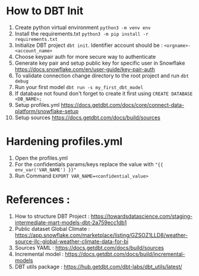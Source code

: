 # How to DBT Init
1. Create python virtual environment `python3 -m venv env`
2. Install the requirements.txt `python3 -m pip install -r requirements.txt`
3. Initialize DBT project `dbt init`. Identifier account should be : `<orgname>-<account_name>`
4. Choose keypair auth for more secure way to authenticate
5. Generate key pair and setup public key for specific user in Snowflake https://docs.snowflake.com/en/user-guide/key-pair-auth
6. To validate connection change directory to the root project and run `dbt debug`
7. Run your first model `dbt run -s my_first_dbt_model`
8. If database not found don't forget to create it first using `CREATE DATABASE <DB_NAME>;`
9. Setup profiles.yml https://docs.getdbt.com/docs/core/connect-data-platform/snowflake-setup
10. Setup sources https://docs.getdbt.com/docs/build/sources

# Hardening profiles.yml
1. Open the profiles.yml
2. For the confidentials params/keys replace the value with `"{{ env_var('VAR_NAME') }}"`
3. Run Command `EXPORT VAR_NAME=<confidential_value>`


# References :
1. How to structure DBT Project : https://towardsdatascience.com/staging-intermediate-mart-models-dbt-2a759ecc1db1
2. Public dataset Global Climate : https://app.snowflake.com/marketplace/listing/GZSOZ1LLD8/weather-source-llc-global-weather-climate-data-for-bi
3. Sources YAML : https://docs.getdbt.com/docs/build/sources
4. Incremental model : https://docs.getdbt.com/docs/build/incremental-models
5. DBT utils package : https://hub.getdbt.com/dbt-labs/dbt_utils/latest/
